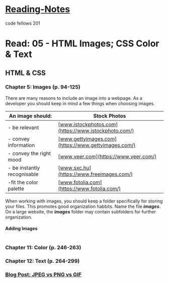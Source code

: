 # [Reading-Notes](https://alsosteve.github.io/reading-notes/)
code fellows 201

# Read: 05 - HTML Images; CSS Color & Text

## HTML & CSS

### Chapter 5: Images (p. 94-125)
There are many reasons to include an image into a webpage. As a developer you should keep in mind a few things when choosing images. 

| **An image should:** | **Stock Photos** |
| --- | --- |
| - be relevant | [www.istockphotos.com](https://www.istockphoto.com/) |
| - convey information | [www.gettyimages.com](https://www.gettyimages.com/) |
| - convey the right mood | [www.veer.com](https://www.veer.com/) |
| - be instantly recognisable | [www.sxc.hu](https://www.freeimages.com/) |
| -fit the color palette | [www.fotolia.com](https://www.fotolia.com/) |

When working with images, you should keep a folder specifically for storing your files. This promotes good organization habbits. Name the file **_images_**. On a large website, the **_images_** folder may contain subfolders for further organization. 

#### Adding Images
<img> 


### Chapter 11: Color (p. 246-263)

### Chapter 12: Text (p. 264-299)

### [Blog Post: JPEG vs PNG vs GIF](https://blog.imagekit.io/jpeg-vs-png-vs-gif-which-image-format-to-use-and-when-c8913ae3e01d)